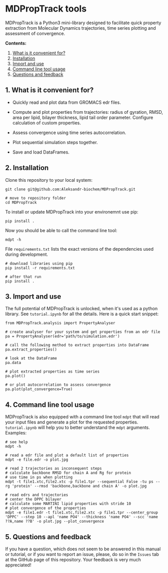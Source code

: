 # MDPropTrack tools

MDPropTrack is a Python3 mini-library designed to facilitate quick property extraction from Molecular Dynamics trajectories, time series plotting and assessment of convergence.  

**Contents:**
1. [What is it convenient for?](#sec1) </br> 
2. [Installation](#sec2) </br>
3. [Import and use](#sec3) </br>
4. [Command line tool usage](#sec4) </br>
5. [Questions and feedback](#sec5) </br>

<a name="sec1"></a>
## 1.  What is it convenient for?

- Quickly read and plot data from GROMACS edr files.

- Compute and plot properties from trajectories: radius of gyration, RMSD, area per lipid, bilayer thickness, lipid tail order parameter. Configure calculation of custom properties.

- Assess convergence using time series autocorrelation.

- Plot sequential simulation steps together.

- Save and load DataFrames.

<a name="sec1"></a>
## 2.  Installation

Clone this repository to your local system:

```
git clone git@github.com:Aleksandr-biochem/MDPropTrack.git

# move to repository folder
cd MDPropTrack
```

To install or update MDPropTrack into your environemnt use pip:

```
pip install .
```

Now you should be able to call the command line tool:

```
mdpt -h
```

File `requirements.txt` lists the exact versions of the dependencies used during development.

```
# download libraries using pip
pip install -r requirements.txt

# after that run
pip install .
```

<a name="sec3"></a>
## 3. Import and use

The full potential of MDPropTrack is unlocked, when it's used as a python library. See `tutorial.ipynb` for all the details. Here is a quick start snippet:

```
from MDPropTrack.analysis import PropertyAnalyser

# create analyser for your system and get properties from an edr file
pa = PropertyAnalyser(edr='path/to/simulation.edr')

# call the following method to extract properties into DataFrame
pa.extract_properties()

# look at the DataFrame
pa.data

# plot extracted properties as time series
pa.plot()

# or plot autocorrelation to assess convergence
pa.plot(plot_convergence=True)
```

<a name="sec4"></a>
## 4. Command line tool usage

MDPropTrack is also equipped with a command line tool `mdpt` that will read your input files and generate a plot for the requested properties. `tutorial.ipynb` will help you to better understand the `mdpt` arguments. Examples:


```
# see help
mdpt -h

# read a edr file and plot a default list of properties 
mdpt -e file.edr -o plot.jpg 

# read 2 trajectories as inconsequent steps 
# calculate backbone RMSD for chain A and Rg for protein
# use time in ps when plotting
mdpt -t file1.xtc,file2.xtc -p file1.tpr --sequential False -tu ps --rg 'protein' --rmsd 'backbone,backbone and chain A' -o plot.jpg 

# read edrs and trajectories
# center the DPPC bilayer
# calculate some MARTINI lipid properties with stride 10
# plot convergence of the properties
mdpt -e file1.edr -t file1.xtc,file2.xtc -p file1.tpr --center_group 'DPPC' --step 10 --apl 'name PO4' --thickness 'name PO4' --scc 'name ??A,name ??B' -o plot.jpg --plot_convergence 
```

<a name="sec5"></a>
## 5. Questions and feedback

If you have a question, which does not seem to be answered in this manual or tutorial, or if you want to report an issue, please, do so in the `Issues` tab at the GitHub page of this repository. Your feedback is very much appreciated!



